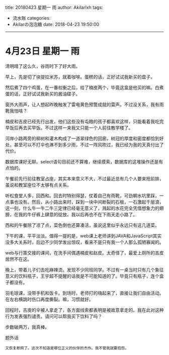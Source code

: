 title: 20180423 星期一 雨
author: Akilarlxh
tags:
  - 流水账
categories:
  - Akilarの泡泡糖
date: 2018-04-23 19:50:00
---
  # 4月23日 星期一 雨
  
清明晴了这么久，谷雨时下了好大雨。

早上，先是切了块提拉米苏，就着咖啡。蛋糕的话，正好试试我新买的盘子。

然后煮了四个鸡蛋，在一番权衡之后，给了楠皮两个，毕竟这盒是他买的嘛。白煮蛋的话，正好试试我新买的酱油碟子。

窗外大雨声，让人想起昨晚触发了雷电黄色预警成就的雷声。不过没关系，我有雨靴我怕啥？

楠皮和吉皮已经先行出发，他们这些没有屯粮的孩子都喜欢这样，只能看着我吃完早饭后再去买早饭。不过这样一来我又只能一个人前往教学楼了。

河岸小路两旁的柳树和灌木构成了一道翠绿色的回廊，树冠的厚度和密度都恰到好处，甚至可以不打伞也淋不到多少雨，不过一阵风吹过，我已经为我的天真付出了代价。

数据库课好无聊。select语句目前还不算难，继续摸索，数据库的这堆操作还是有点怕的。

午餐前先行前往教室占座，其实本来意义不大，不过最近总有几个人要来抢前排，虽说和教室座位不太够有点关系。

听松食堂人多，回西和。回去时特别得瑟，仗着自己有雨靴，可劲朝水坑里踩，一点事也没有。然后，从小路出来时，踩到一块中间断裂的石板，一石激起千层浪，这一刻，什么牛一牛二牛三定律已经毫无意义了，溅起的水花完全凭借想象力的翅膀，在我的牛仔裤上肆意的绽放。我以后再也不在下雨天走小路了。

西和的午餐除了凉了点，菜色倒也还算凑活，虽说这里似乎永远只有这几道菜。

下午的课，平平淡淡。值得一提的是，web课上老师讲到JAVA和JavaScript其实没多大关系时，后边不少同学发出惊叹，看来不是只有我一个人那么孤陋寡闻的。

web与行策交接的课间，在洗手间偶遇楠皮和赵皮。太奇怪了，最爱上厕所的吉皮居然不在这。

晚上，带着儿子们去吃麻辣烫。发现不少同班同学。不过有一桌当时只有几个象征意义的饮料瓶子，王宇超不提醒的话我是不可能知道的了。毕竟只有瓶子，连个盒子都没有。

羽毛球课，没带手机和饭卡。到场时，老师打的嗨起来了，直接让我们自由活动。在左右横跳时伤口再度撕裂。嘛，习惯就好。

回程时，吉皮的伞被人拿走了，各方面线索都表明是被故意拿走的。我在此对这种行为发表强烈谴责。请问可以帮我买下饮料了吗？

步数破两万，我真棒。

题外话
```
又恢复断网了。这次不知道是哪位正义的伙伴的杰作。我不管我就要抱怨。
```